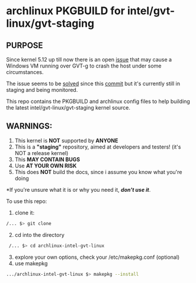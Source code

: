 # archlinux PKGBUILD for intel/gvt-linux/gvt-staging

## PURPOSE
Since kernel 5.12 up till now there is an open [issue](https://github.com/intel/gvt-linux/issues/188) that may cause a Windows VM running over GVT-g to crash the host under some circumstances.

The issue seems to be [solved](https://github.com/intel/gvt-linux/issues/188#issuecomment-1050091447) since this [commit](https://github.com/intel/gvt-linux/commit/11bd528bd71f1fd2e97a20e36b05f08602feb506) but it's currently still in staging and being monitored.

This repo contains the PKGBUILD and archlinux config files to help building the latest intel/gvt-linux/gvt-staging kernel source.

## **WARNINGS**: 

1. This kernel is **NOT** supported by **ANYONE**
2. This is a **"staging"** repository, aimed at developers and testers! (it's NOT a release kernel)
3. This **MAY CONTAIN BUGS**
4. Use **AT YOUR OWN RISK**
5. This does **NOT** build the docs, since i assume you know what you're doing

*If you're unsure what it is or why you need it, ***don't use it***.


To use this repo:

1. clone it:
```bash
/... $> git clone 
```
2. cd into the directory
```bash
 /... $> cd archlinux-intel-gvt-linux
```
3. explore your own options, check your /etc/makepkg.conf (optional)
4. use makepkg 
```bash
.../archlinux-intel-gvt-linux $> makepkg --install
```







